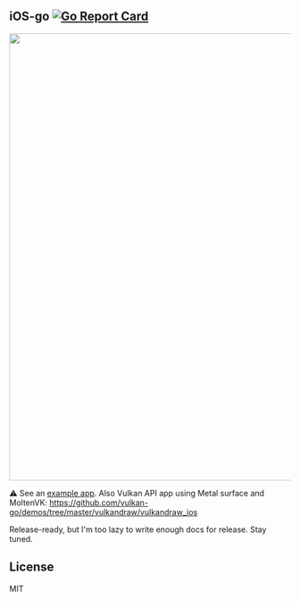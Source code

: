 iOS-go [![Go Report Card](https://goreportcard.com/badge/github.com/xlab/ios-go)](https://goreportcard.com/report/github.com/xlab/ios-go)
------

<img src="https://cl.ly/0N2n471J0h0Q/Screen%20Shot%202016-11-11%20at%2002.44.25.png" width="800" /> 

⚠️ See an [example app](/example).
Also Vulkan API app using Metal surface and MoltenVK:
https://github.com/vulkan-go/demos/tree/master/vulkandraw/vulkandraw_ios

Release-ready, but I'm too lazy to write enough docs for release. Stay tuned.

## License

MIT
